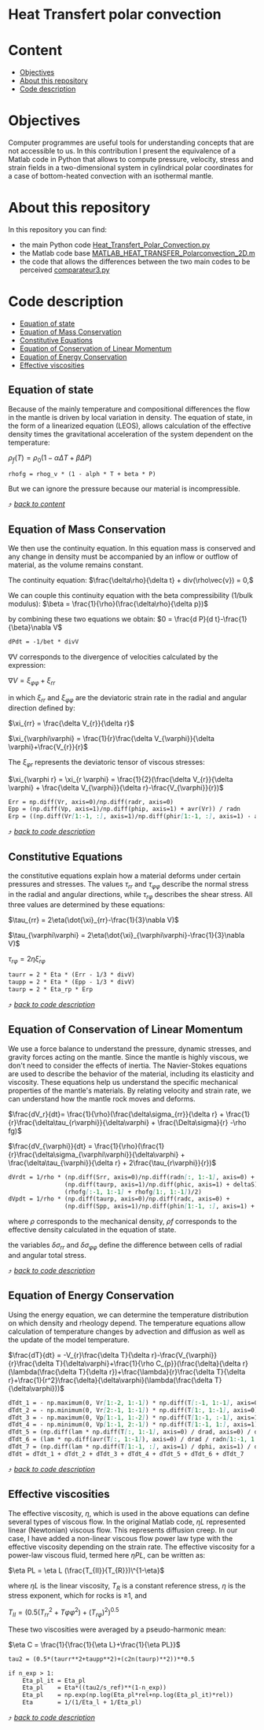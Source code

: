 # Heat Transfert polar convection 

# Content

* [Objectives](#objectives)
* [About this repository](#about-this-repository)
* [Code description](#code-description)

# Objectives
Computer programmes are useful tools for understanding concepts that are not accessible to us. In this contribution I present the equivalence of a Matlab code in Python that allows to compute pressure, velocity, stress and strain fields in a two-dimensional system in cylindrical polar coordinates for a case of bottom-heated convection with an isothermal mantle. 

# About this repository
In this repository you can find:
- the main Python code [Heat_Transfert_Polar_Convection.py](Heat_Transfert_Polar_Convection.py)
- the Matlab code base [MATLAB_HEAT_TRANSFER_Polarconvection_2D.m](MATLAB_HEAT_TRANSFER_Polarconvection_2D.m)
- the code that allows the differences between the two main codes to be perceived [comparateur3.py](comparateur3.py)

# Code description
* [Equation of state](#Equation-of-state)
* [Equation of Mass Conservation](#Equation-of-Mass-Conservation)
* [Constitutive Equations](#Constitutive-Equations)
* [Equation of Conservation of Linear Momentum](#Equation-of-Conservation-of-Linear-Momentum)
* [Equation of Energy Conservation](#Equation-of-Energy-Conservation)
* [Effective viscosities](#Effective-viscosities)

## Equation of state
Because of the mainly temperature and compositional differences the flow in the mantle is driven by local variation in density. The equation of state, in the form of a linearized equation (LEOS), allows calculation of the effective density times the gravitational acceleration of the system dependent on the temperature:

$\rho_{f}(T) = \rho_{0}(1-\alpha\Delta T + \beta\Delta P)$
```md
rhofg = rhog_v * (1 - alph * T + beta * P)
```
But we can ignore the pressure because our material is incompressible.

⤴️ [_back to content_](#content)

## Equation of Mass Conservation
We then use the continuity equation. In this equation mass is conserved and any change in density must be accompanied by an inflow or outflow of material, as the volume remains constant. 

The continuity equation:
$\frac{\delta\rho}{\delta t} + div(\rho\vec{v}) = 0,$

We can couple this continuity equation with the beta compressibility (1/bulk modulus):
$\beta = \frac{1}{\rho}(\frac{\delta\rho}{\delta p})$

by combining these two equations we obtain:
$0 = \frac{d P}{d t}-\frac{1}{\beta}\nabla V$

```md
dPdt = -1/bet * divV
```
∇V corresponds to the divergence of velocities calculated by the expression: 

$\nabla V = \xi_{\varphi\varphi} + \xi_{rr}$

in which $\xi_{rr}$ and $\xi_{\varphi\varphi}$ are the deviatoric strain rate in the radial and angular direction defined by:

$\xi_{rr} = \frac{\delta V_{r}}{\delta r}$

$\xi_{\varphi\varphi} = \frac{1}{r}\frac{\delta V_{\varphi}}{\delta \varphi}+\frac{V_{r}}{r}$

The $\xi_{\varphi r}$ represents the deviatoric tensor of viscous stresses:

$\xi_{\varphi r} = \xi_{r \varphi} = \frac{1}{2}(\frac{\delta V_{r}}{\delta \varphi} + \frac{\delta V_{\varphi}}{\delta r}-\frac{V_{\varphi}}{r})$

```md
Err = np.diff(Vr, axis=0)/np.diff(radr, axis=0)
Epp = (np.diff(Vp, axis=1)/np.diff(phip, axis=1) + avr(Vr)) / radn
Erp = ((np.diff(Vr[1:-1, :], axis=1)/np.diff(phir[1:-1, :], axis=1) - avr(Vp[:, 1:-1] )) / radc + np.diff(Vp[:, 1:-1], axis=0)/np.diff(radp[:, 1:-1], axis=0))/2
```

⤴️ [_back to code description_](#code-description)

## Constitutive Equations
the constitutive equations explain how a material deforms under certain pressures and stresses. The values $\tau_{rr}$ and $\tau_{\varphi\varphi}$ describe the normal stress in the radial and angular directions, while $\tau_{r \varphi}$ describes the shear stress. All three values are determined by these equations:

$\tau_{rr} = 2\eta(\dot{\xi}_{rr}-\frac{1}{3}\nabla V)$

$\tau_{\varphi\varphi} = 2\eta(\dot{\xi}_{\varphi\varphi}-\frac{1}{3}\nabla V)$

$\tau_{r \varphi} = 2\eta\dot{\xi} _{r \varphi}$

```md 
taurr = 2 * Eta * (Err - 1/3 * divV)
taupp = 2 * Eta * (Epp - 1/3 * divV)
taurp = 2 * Eta_rp * Erp
```

⤴️ [_back to code description_](#code-description)

## Equation of Conservation of Linear Momentum 
We use a force balance to understand the pressure, dynamic stresses, and gravity forces acting on the mantle. Since the mantle is highly viscous, we don't need to consider the effects of inertia. The Navier-Stokes equations are used to describe the behavior of the material, including its elasticity and viscosity. These equations help us understand the specific mechanical properties of the mantle's materials. By relating velocity and strain rate, we can understand how the mantle rock moves and deforms.

$\frac{dV_r}{dt}= \frac{1}{\rho}(\frac{\delta\sigma_{rr}}{\delta r} + \frac{1}{r}\frac{\delta\tau_{r\varphi}}{\delta\varphi} + \frac{\Delta\sigma}{r} -\rho fg)$

$\frac{dV_{\varphi}}{dt} = \frac{1}{\rho}(\frac{1}{r}\frac{\delta\sigma_{\varphi\varphi}}{\delta\varphi} + \frac{\delta\tau_{\varphi}}{\delta r} + 2\frac{\tau_{r\varphi}}{r})$

```md
dVrdt = 1/rho * (np.diff(Srr, axis=0)/np.diff(radn[:, 1:-1], axis=0) +
                (np.diff(taurp, axis=1)/np.diff(phic, axis=1) + deltaS) / radr[1:-1, 1:-1] -
                (rhofg[:-1, 1:-1] + rhofg[1:, 1:-1])/2)
dVpdt = 1/rho * (np.diff(taurp, axis=0)/np.diff(radc, axis=0) +
                (np.diff(Spp, axis=1)/np.diff(phin[1:-1, :], axis=1) + 2 * avr(taurp)) / radp[1:-1, 1:-1])
```
where $\rho$ corresponds to the mechanical density, $\rho f$ corresponds to the effective density calculated in the equation of state.

the variables $\delta\sigma_{rr}$ and $\delta\sigma_{\varphi\varphi}$ define the difference between cells of radial and angular total stress.

⤴️ [_back to code description_](#code-description)

## Equation of Energy Conservation
Using the energy equation, we can determine the temperature distribution on which density and rheology depend. The temperature equations allow calculation of temperature changes by advection and diffusion as well as the update of the model temperature.

$\frac{dT}{dt} = -V_{r}\frac{\delta T}{\delta r}-\frac{V_{\varphi}}{r}\frac{\delta T}{\delta\varphi}+\frac{1}{\rho C_{p}}(\frac{\delta}{\delta r}(\lambda(\frac{\delta T}{\delta r})+\frac{\lambda}{r}\frac{\delta T}{\delta r}+\frac{1}{r^2}\frac{\delta}{\delta\varphi}(\lambda(\frac{\delta T}{\delta\varphi}))$

```md
dTdt_1 = - np.maximum(0, Vr[1:-2, 1:-1]) * np.diff(T[:-1, 1:-1], axis=0) / drad 
dTdt_2 = - np.minimum(0, Vr[2:-1, 1:-1]) * np.diff(T[1:, 1:-1], axis=0) / drad 
dTdt_3 = - np.maximum(0, Vp[1:-1, 1:-2]) * np.diff(T[1:-1, :-1], axis=1) / dphi / radn[1:-1, 1:-1]
dTdt_4 = - np.minimum(0, Vp[1:-1, 2:-1]) * np.diff(T[1:-1, 1:], axis=1) / dphi / radn[1:-1, 1:-1]
dTdt_5 = (np.diff(lam * np.diff(T[:, 1:-1], axis=0) / drad, axis=0) / drad) / rhoCp
dTdt_6 = (lam * np.diff(avr(T[:, 1:-1]), axis=0) / drad / radn[1:-1, 1:-1]) / rhoCp
dTdt_7 = (np.diff(lam * np.diff(T[1:-1, :], axis=1) / dphi, axis=1) / dphi / radn[1:-1, 1:-1] ** 2) / rhoCp
dTdt = dTdt_1 + dTdt_2 + dTdt_3 + dTdt_4 + dTdt_5 + dTdt_6 + dTdt_7
```
⤴️ [_back to code description_](#code-description)

## Effective viscosities
The effective viscosity, $\eta$, which is used in the above equations can define several types of viscous flow. In the original Matlab code, $\eta L$ represented linear (Newtonian) viscous flow. This represents diffusion creep. In our case, I have added a non-linear viscous flow power law type with the effective viscosity depending on the strain rate. The effective viscosity for a power-law viscous fluid, termed here $\eta PL$, can be written as:

$\eta PL = \eta L (\frac{T_{II}}{T_{R}})\^{1-\eta}$

where $\eta L$ is the linear viscosity, $T_{R}$ is a constant reference stress, $\eta$ is the stress exponent, which for rocks is ≥1, and

$T_{II} = (0.5(T_{rr}^2+T{\varphi\varphi}^2)+(T_{r \varphi})^2)^{0.5}$

These two viscosities were averaged by a pseudo-harmonic mean:

$\eta C = \frac{1}{\frac{1}{\eta L}+\frac{1}{\eta PL}}$

```md
tau2 = (0.5*(taurr**2+taupp**2)+(c2n(taurp)**2))**0.5

if n_exp > 1:
    Eta_pl_it = Eta_pl
    Eta_pl    = Eta*((tau2/s_ref)**(1-n_exp))
    Eta_pl    = np.exp(np.log(Eta_pl*rel+np.log(Eta_pl_it)*rel))
    Eta       = 1/(1/Eta_l + 1/Eta_pl)
```
⤴️ [_back to code description_](#code-description)

